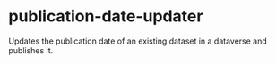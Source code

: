 # publication-date-updater
Updates the publication date of an existing dataset in a dataverse and publishes it.
